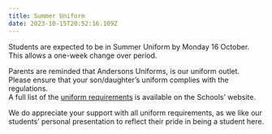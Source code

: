 ```yaml
---
title: Summer Uniform
date: 2023-10-15T20:52:16.109Z
---
```

Students are expected to be in Summer Uniform by Monday 16 October.  
This allows a one-week change over period.

Parents are reminded that Andersons Uniforms, is our uniform outlet.  
Please ensure that your son/daughter’s uniform complies with the regulations.  
A full list of the [uniform requirements](https://www.whanganuihigh.school.nz/info-for-parents/uniform/) is available on the Schools’ website.  

We do appreciate your support with all uniform requirements, as we like our students’ personal presentation to reflect their pride in being a student here.